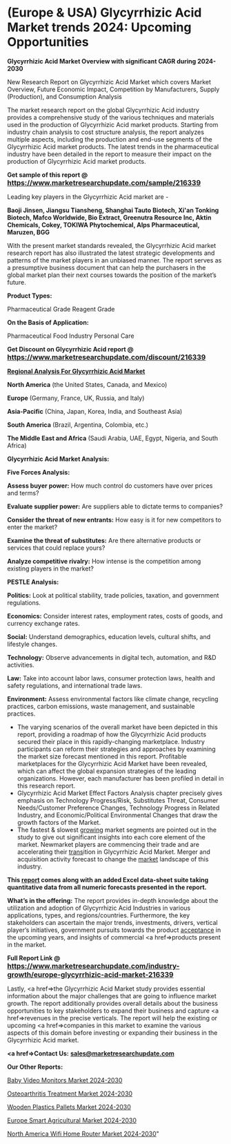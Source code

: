 # (Europe & USA) Glycyrrhizic Acid Market trends 2024: Upcoming Opportunities

<strong>Glycyrrhizic Acid Market Overview with significant CAGR during 2024-2030</strong>

New Research Report on Glycyrrhizic Acid Market which covers Market Overview, Future Economic Impact, Competition by Manufacturers, Supply (Production), and Consumption Analysis

The market research report on the global Glycyrrhizic Acid industry provides a comprehensive study of the various techniques and materials used in the production of Glycyrrhizic Acid market products. Starting from industry chain analysis to cost structure analysis, the report analyzes multiple aspects, including the production and end-use segments of the Glycyrrhizic Acid market products. The latest trends in the pharmaceutical industry have been detailed in the report to measure their impact on the production of Glycyrrhizic Acid market products.

<strong>Get sample of this report @ <a href=https://www.marketresearchupdate.com/sample/216339><font size=3 color=#0000ff>https://www.marketresearchupdate.com/sample/216339</font></a></strong>

Leading key players in the Glycyrrhizic Acid market are -

<strong>Baoji Jinsen, Jiangsu Tiansheng, Shanghai Tauto Biotech, Xi'an Tonking Biotech, Mafco Worldwide, Bio Extract, Greenutra Resource Inc, Aktin Chemicals, Cokey, TOKIWA Phytochemical, Alps Pharmaceutical, Maruzen, BGG</strong>

With the present market standards revealed, the Glycyrrhizic Acid market research report has also illustrated the latest strategic developments and patterns of the market players in an unbiased manner. The report serves as a presumptive business document that can help the purchasers in the global market plan their next courses towards the position of the market’s future.

<strong>Product Types:</strong>

Pharmaceutical Grade
Reagent Grade

<strong>On the Basis of Application:</strong>

Pharmaceutical
Food Industry
Personal Care

<strong>Get Discount on Glycyrrhizic Acid report @ <a href=https://www.marketresearchupdate.com/discount/216339><font size=3 color=#0000ff>https://www.marketresearchupdate.com/discount/216339</font></a></strong>

<strong><u><b>Regional Analysis For Glycyrrhizic Acid Market</b></u></strong>

<strong><b>North America</b></strong> (the United States, Canada, and Mexico)

<strong><b>Europe </b></strong>(Germany, France, UK, Russia, and Italy)

<strong><b>Asia-Pacific</b></strong> (China, Japan, Korea, India, and Southeast Asia)

<strong><b>South America</b></strong> (Brazil, Argentina, Colombia, etc.)

<strong><b>The Middle East and Africa</b></strong> (Saudi Arabia, UAE, Egypt, Nigeria, and South Africa)

<strong>Glycyrrhizic Acid Market Analysis:</strong>

<strong>Five Forces Analysis:</strong>

<strong>Assess buyer power:</strong> How much control do customers have over prices and terms?

<strong>Evaluate supplier power:</strong> Are suppliers able to dictate terms to companies?

<strong>Consider the threat of new entrants:</strong> How easy is it for new competitors to enter the market?

<strong>Examine the threat of substitutes:</strong> Are there alternative products or services that could replace yours?

<strong>Analyze competitive rivalry:</strong> How intense is the competition among existing players in the market?

<strong>PESTLE Analysis:</strong>

<strong>Politics:</strong> Look at political stability, trade policies, taxation, and government regulations.

<strong>Economics:</strong> Consider interest rates, employment rates, costs of goods, and currency exchange rates.

<strong>Social:</strong> Understand demographics, education levels, cultural shifts, and lifestyle changes.

<strong>Technology:</strong> Observe advancements in digital tech, automation, and R&D activities.

<strong>Law:</strong> Take into account labor laws, consumer protection laws, health and safety regulations, and international trade laws.

<strong>Environment:</strong> Assess environmental factors like climate change, recycling practices, carbon emissions, waste management, and sustainable practices.

<ul>
  <li>The varying scenarios of the overall market have been depicted in this report, providing a roadmap of how the Glycyrrhizic Acid products secured their place in this rapidly-changing marketplace. Industry participants can reform their strategies and approaches by examining the market size forecast mentioned in this report. Profitable marketplaces for the Glycyrrhizic Acid Market have been revealed, which can affect the global expansion strategies of the leading organizations. However, each manufacturer has been profiled in detail in this research report.</li>
  <li>Glycyrrhizic Acid Market Effect Factors Analysis chapter precisely gives emphasis on Technology Progress/Risk, Substitutes Threat, Consumer Needs/Customer Preference Changes, Technology Progress in Related Industry, and Economic/Political Environmental Changes that draw the growth factors of the Market.</li>
  <li>The fastest &amp; slowest <a href=ASDF991299>growing</a> market segments are pointed out in the study to give out significant insights into each core element of the market. Newmarket players are commencing their trade and are accelerating their <a href=>trans</a>ition in Glycyrrhizic Acid Market. Merger and acquisition activity forecast to change the <a href=>market</a> landscape of this industry.</li>
</ul>
<strong>This <a href=>report</a> comes along with an added Excel data-sheet suite taking quantitative data from all numeric forecasts presented in the report.</strong>

<strong>What’s in the offering:</strong> The report provides in-depth knowledge about the utilization and adoption of Glycyrrhizic Acid Industries in various applications, types, and regions/countries. Furthermore, the key stakeholders can ascertain the major trends, investments, drivers, vertical player’s initiatives, government pursuits towards the product <a href=ASDF881288>acceptance</a> in the upcoming years, and insights of commercial <a href=>products</a> present in the market.

<strong>Full Report Link @ <a href=https://www.marketresearchupdate.com/industry-growth/europe-glycyrrhizic-acid-market-216339><font size=3 color=#0000ff>https://www.marketresearchupdate.com/industry-growth/europe-glycyrrhizic-acid-market-216339</font></a></strong>

Lastly, <a href=>the</a> Glycyrrhizic Acid Market study provides essential information about the major challenges that are going to influence market growth. The report additionally provides overall details about the business opportunities to key stakeholders to expand their business and capture <a href=>revenues</a> in the precise verticals. The report will help the existing or upcoming <a href=>companies</a> in this market to examine the various aspects of this domain before investing or expanding their business in the Glycyrrhizic Acid market.

<strong><a href=><strong>Contact Us:</strong></a></strong>
<strong>sales@marketresearchupdate.com</strong>

<strong>Our Other Reports:</strong>

<a href=https://www.linkedin.com/pulse/baby-video-monitors-market-analyzing-latest-developments>Baby Video Monitors Market 2024-2030</a>

<a href=https://www.linkedin.com/pulse/osteoarthritis-treatment-market-size-trends>Osteoarthritis Treatment Market 2024-2030</a>

<a href=https://www.linkedin.com/pulse/wooden-plastics-pallets-market-outlooks-2023-size-players>Wooden Plastics Pallets Market 2024-2030</a>

<a href=https://www.linkedin.com/pulse/europe-smart-agricultural-market-size-incredible-srg3f/>Europe Smart Agricultural Market 2024-2030</a>

<a href=https://www.linkedin.com/pulse/north-america-wifi-home-router-market-statistics-1jjtf/>North America Wifi Home Router Market 2024-2030</a>"
